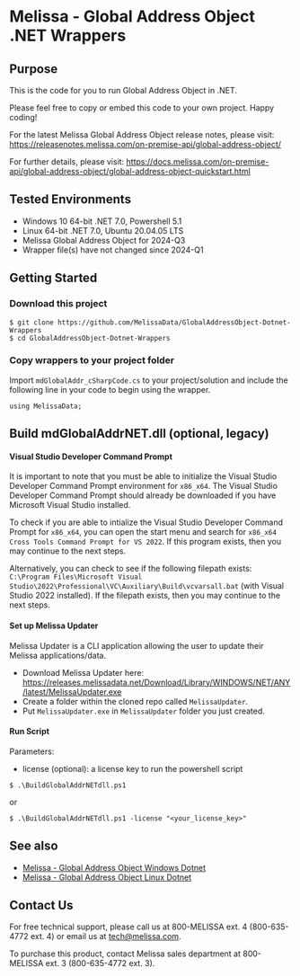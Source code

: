 # Melissa - Global Address Object .NET Wrappers

## Purpose
This is the code for you to run Global Address Object in .NET.

Please feel free to copy or embed this code to your own project. Happy coding!

For the latest Melissa Global Address Object release notes, please visit: https://releasenotes.melissa.com/on-premise-api/global-address-object/

For further details, please visit: https://docs.melissa.com/on-premise-api/global-address-object/global-address-object-quickstart.html

## Tested Environments
- Windows 10 64-bit .NET 7.0, Powershell 5.1
- Linux 64-bit .NET 7.0, Ubuntu 20.04.05 LTS
- Melissa Global Address Object for 2024-Q3
- Wrapper file(s) have not changed since 2024-Q1

## Getting Started

### Download this project
```
$ git clone https://github.com/MelissaData/GlobalAddressObject-Dotnet-Wrappers
$ cd GlobalAddressObject-Dotnet-Wrappers
```

### Copy wrappers to your project folder
Import `mdGlobalAddr_cSharpCode.cs` to your project/solution and include the following line in your code to begin using the wrapper.

```
using MelissaData;
```

## Build mdGlobalAddrNET.dll (optional, legacy)

#### Visual Studio Developer Command Prompt
It is important to note that you must be able to initialize the Visual Studio Developer Command Prompt environment for `x86_x64`. The Visual Studio Developer Command Prompt should already be downloaded if you have Microsoft Visual Studio installed. 

To check if you are able to intialize the Visual Studio Developer Command Prompt for `x86_x64`, you can open the start menu and search for `x86_x64 Cross Tools Command Prompt for VS 2022`. If this program exists, then you may continue to the next steps.

Alternatively, you can check to see if the following filepath exists: `C:\Program Files\Microsoft Visual Studio\2022\Professional\VC\Auxiliary\Build\vcvarsall.bat` (with Visual Studio 2022 installed). If the filepath exists, then you may continue to the next steps.

#### Set up Melissa Updater 
Melissa Updater is a CLI application allowing the user to update their Melissa applications/data. 

- Download Melissa Updater here: <https://releases.melissadata.net/Download/Library/WINDOWS/NET/ANY/latest/MelissaUpdater.exe>
- Create a folder within the cloned repo called `MelissaUpdater`.
- Put `MelissaUpdater.exe` in `MelissaUpdater` folder you just created.

#### Run Script
Parameters:
- license (optional): a license key to run the powershell script

```
$ .\BuildGlobalAddrNETdll.ps1
```

or

```
$ .\BuildGlobalAddrNETdll.ps1 -license "<your_license_key>"
```

## See also

- [Melissa - Global Address Object Windows Dotnet](https://github.com/MelissaData/GlobalAddressObject-Dotnet)
- [Melissa - Global Address Object Linux Dotnet](https://github.com/MelissaData/GlobalAddressObject-Dotnet-Linux)
    
## Contact Us

For free technical support, please call us at 800-MELISSA ext. 4 (800-635-4772 ext. 4) or email us at tech@melissa.com.

To purchase this product, contact Melissa sales department at 800-MELISSA ext. 3 (800-635-4772 ext. 3).
